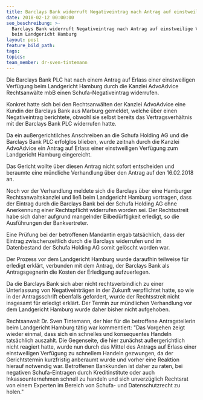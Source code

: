 ```yaml
---
title: Barclays Bank widerruft Negativeintrag nach Antrag auf einstweilige Verfügung
date: 2018-02-12 00:00:00
seo_beschreibung: >-
  Barclays Bank widerruft Negativeintrag nach Antrag auf einstweilige Verfügung
  beim Landgericht Hamburg
layout: post
feature_bild_path:
tags:
topics:
team_member: dr-sven-tintemann
---
```



Die Barclays Bank PLC hat nach einem Antrag auf Erlass einer einstweiligen Verf&uuml;gung beim Landgericht Hamburg durch die Kanzlei AdvoAdvice Rechtsanw&auml;lte mbB einen Schufa-Negativeintrag widerrufen.

Konkret hatte sich bei den Rechtsanw&auml;lten der Kanzlei AdvoAdvice eine Kundin der Barclays Bank aus Marburg gemeldet, welche &uuml;ber einen Negativeintrag berichtete, obwohl sie selbst bereits das Vertragsverh&auml;ltnis mit der Barclays Bank PLC widerrufen hatte.

Da ein au&szlig;ergerichtilches Anschreiben an die Schufa Holding AG und die Barclays Bank PLC erfolglos blieben, wurde zeitnah durch die Kanzlei AdvoAdvice ein Antrag auf Erlass einer einstweiligen Verf&uuml;gung zum Landgericht Hamburg eingereicht.&nbsp;

Das Gericht wollte &uuml;ber diesen Antrag nicht sofort entscheiden und beraumte eine m&uuml;ndliche Verhandlung &uuml;ber den Antrag auf den 16.02.2018 an.

Noch vor der Verhandlung meldete sich die Barclays &uuml;ber eine Hamburger Rechtsanwaltskanzlei und lie&szlig; beim Landgericht Hamburg vortragen, dass der Eintrag durch die Barclays Bank bei der Schufa Holding AG ohne Anerkennung einer Rechtspflicht widerrufen worden sei. Der Rechtsstreit habe sich daher aufgrund mangelnder Eilbed&uuml;rftigkeit erledigt, so die Ausf&uuml;hrungen der Bankvertreter.

Eine Pr&uuml;fung bei der betroffenen Mandantin ergab tats&auml;chlich, dass der Eintrag zwischenzeitlich durch die Barclays widerrufen und im Datenbestand der Schufa Holding AG somit gel&ouml;scht worden war.

Der Prozess vor dem Landgericht Hamburg wurde daraufhin teilweise f&uuml;r erledigt erkl&auml;rt, verbunden mit dem Antrag, der Barclays Bank als Antragsgegnerin die Kosten der Erledigung aufzuerlegen.

Da die Barclays Bank sich aber nicht rechtsverbindlich zu einer Unterlassung von Negativeintr&auml;gen in der Zukunft verpflichtet hatte, so wie in der Antragsschrift ebenfalls gefordert, wurde der Rechtsstreit nicht insgesamt f&uuml;r erledigt erkl&auml;rt. Der Termin zur m&uuml;ndlichen Verhandlung vor dem Landgericht Hamburg wurde daher bisher nicht aufgehoben.

Rechtsanwalt Dr. Sven Tintemann, der hier f&uuml;r die betroffene Antragstellerin beim Landgericht Hamburg t&auml;tig war kommentiert: "Das Vorgehen zeigt wieder einmal, dass sich ein schnelles und konsequentes Handeln tats&auml;chlich auszahlt. Die Gegenseite, die hier zun&auml;chst au&szlig;ergerichtlich nicht reagiert hatte, wurde nun durch das Mittel des Antrags auf Erlass einer einstweiligen Verf&uuml;gung zu schnellem Handeln gezwungen, da der Gerichtstermin kurzfristig anberaumt wurde und vorher eine Reaktion hierauf notwendig war. Betroffenen Bankkunden ist daher zu raten, bei negativen Schufa-Eintragen durch Kreditinstitute oder auch Inkassounternehmen schnell zu handeln und sich unverz&uuml;glich Rechtsrat von einem Experten im Bereich von Schufa- und Datenschutzrecht zu holen."

&nbsp;

&nbsp;